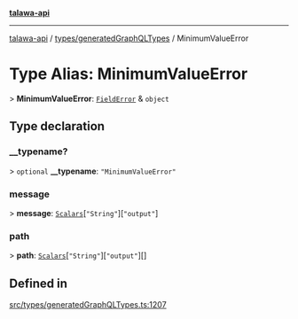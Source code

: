 [**talawa-api**](../../../README.md)

***

[talawa-api](../../../modules.md) / [types/generatedGraphQLTypes](../README.md) / MinimumValueError

# Type Alias: MinimumValueError

\> **MinimumValueError**: [`FieldError`](FieldError.md) & `object`

## Type declaration

### \_\_typename?

\> `optional` **\_\_typename**: `"MinimumValueError"`

### message

\> **message**: [`Scalars`](Scalars.md)\[`"String"`\]\[`"output"`\]

### path

\> **path**: [`Scalars`](Scalars.md)\[`"String"`\]\[`"output"`\][]

## Defined in

[src/types/generatedGraphQLTypes.ts:1207](https://github.com/PalisadoesFoundation/talawa-api/blob/039b0f127fb8caa46d57186ab4b3bb27fe150903/src/types/generatedGraphQLTypes.ts#L1207)
